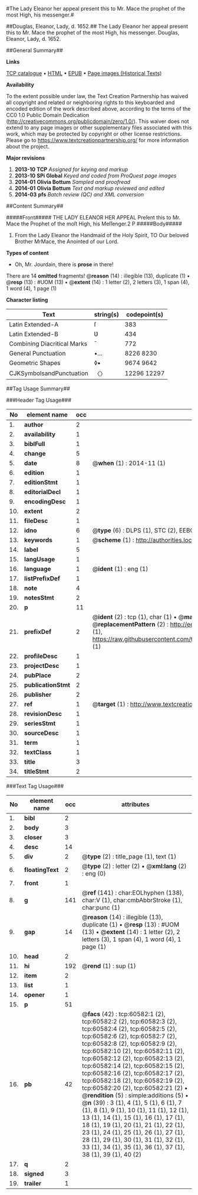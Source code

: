 #The Lady Eleanor her appeal present this to Mr. Mace the prophet of the most High, his messenger.#

##Douglas, Eleanor, Lady, d. 1652.##
The Lady Eleanor her appeal present this to Mr. Mace the prophet of the most High, his messenger.
Douglas, Eleanor, Lady, d. 1652.

##General Summary##

**Links**

[TCP catalogue](http://www.ota.ox.ac.uk/tcp/)  • 
[HTML](http://tei.it.ox.ac.uk/tcp/Texts-HTML/free/A36/A36392.html)  • 
[EPUB](http://tei.it.ox.ac.uk/tcp/Texts-EPUB/free/A36/A36392.epub) • 
[Page images (Historical Texts)](https://historicaltexts.jisc.ac.uk/eebo-12375594e)

**Availability**

To the extent possible under law, the Text Creation Partnership has waived all copyright and related or neighboring rights to this keyboarded and encoded edition of the work described above, according to the terms of the CC0 1.0 Public Domain Dedication (http://creativecommons.org/publicdomain/zero/1.0/). This waiver does not extend to any page images or other supplementary files associated with this work, which may be protected by copyright or other license restrictions. Please go to https://www.textcreationpartnership.org/ for more information about the project.

**Major revisions**

1. __2013-10__ __TCP__ *Assigned for keying and markup*
1. __2013-10__ __SPi Global__ *Keyed and coded from ProQuest page images*
1. __2014-01__ __Olivia Bottum__ *Sampled and proofread*
1. __2014-01__ __Olivia Bottum__ *Text and markup reviewed and edited*
1. __2014-03__ __pfs__ *Batch review (QC) and XML conversion*

##Content Summary##

#####Front#####
THE LADY ELEANOR HER APPEAL Preſent this to Mr. Mace the Prophet of the moſt High, his Meſſenger.2 P
#####Body#####

1. From the Lady Eleanor the Handmaid of the Holy Spirit, TO Our beloved Brother MrMace, the Anointed of our Lord.

**Types of content**

  * Oh, Mr. Jourdain, there is **prose** in there!

There are 14 **omitted** fragments! 
 @__reason__ (14) : illegible (13), duplicate (1)  •  @__resp__ (13) : #UOM (13)  •  @__extent__ (14) : 1 letter (2), 2 letters (3), 1 span (4), 1 word (4), 1 page (1)

**Character listing**


|Text|string(s)|codepoint(s)|
|---|---|---|
|Latin Extended-A|ſ|383|
|Latin Extended-B|Ʋ|434|
|Combining             Diacritical Marks|̄|772|
|General Punctuation|•…|8226 8230|
|Geometric Shapes|◊▪|9674 9642|
|CJKSymbolsandPunctuation|〈〉|12296 12297|

##Tag Usage Summary##

###Header Tag Usage###

|No|element name|occ|attributes|
|---|---|---|---|
|1.|__author__|2||
|2.|__availability__|1||
|3.|__biblFull__|1||
|4.|__change__|5||
|5.|__date__|8| @__when__ (1) : 2014-11 (1)|
|6.|__edition__|1||
|7.|__editionStmt__|1||
|8.|__editorialDecl__|1||
|9.|__encodingDesc__|1||
|10.|__extent__|2||
|11.|__fileDesc__|1||
|12.|__idno__|6| @__type__ (6) : DLPS (1), STC (2), EEBO-CITATION (1), OCLC (1), VID (1)|
|13.|__keywords__|1| @__scheme__ (1) : http://authorities.loc.gov/ (1)|
|14.|__label__|5||
|15.|__langUsage__|1||
|16.|__language__|1| @__ident__ (1) : eng (1)|
|17.|__listPrefixDef__|1||
|18.|__note__|4||
|19.|__notesStmt__|2||
|20.|__p__|11||
|21.|__prefixDef__|2| @__ident__ (2) : tcp (1), char (1)  •  @__matchPattern__ (2) : ([0-9\-]+):([0-9IVX]+) (1), (.+) (1)  •  @__replacementPattern__ (2) : http://eebo.chadwyck.com/downloadtiff?vid=$1&page=$2 (1), https://raw.githubusercontent.com/textcreationpartnership/Texts/master/tcpchars.xml#$1 (1)|
|22.|__profileDesc__|1||
|23.|__projectDesc__|1||
|24.|__pubPlace__|2||
|25.|__publicationStmt__|2||
|26.|__publisher__|2||
|27.|__ref__|1| @__target__ (1) : http://www.textcreationpartnership.org/docs/. (1)|
|28.|__revisionDesc__|1||
|29.|__seriesStmt__|1||
|30.|__sourceDesc__|1||
|31.|__term__|1||
|32.|__textClass__|1||
|33.|__title__|3||
|34.|__titleStmt__|2||


###Text Tag Usage###

|No|element name|occ|attributes|
|---|---|---|---|
|1.|__bibl__|2||
|2.|__body__|3||
|3.|__closer__|3||
|4.|__desc__|14||
|5.|__div__|2| @__type__ (2) : title_page (1), text (1)|
|6.|__floatingText__|2| @__type__ (2) : letter (2)  •  @__xml:lang__ (2) : eng (0)|
|7.|__front__|1||
|8.|__g__|141| @__ref__ (141) : char:EOLhyphen (138), char:V (1), char:cmbAbbrStroke (1), char:punc (1)|
|9.|__gap__|14| @__reason__ (14) : illegible (13), duplicate (1)  •  @__resp__ (13) : #UOM (13)  •  @__extent__ (14) : 1 letter (2), 2 letters (3), 1 span (4), 1 word (4), 1 page (1)|
|10.|__head__|2||
|11.|__hi__|192| @__rend__ (1) : sup (1)|
|12.|__item__|2||
|13.|__list__|1||
|14.|__opener__|1||
|15.|__p__|51||
|16.|__pb__|42| @__facs__ (42) : tcp:60582:1 (2), tcp:60582:2 (2), tcp:60582:3 (2), tcp:60582:4 (2), tcp:60582:5 (2), tcp:60582:6 (2), tcp:60582:7 (2), tcp:60582:8 (2), tcp:60582:9 (2), tcp:60582:10 (2), tcp:60582:11 (2), tcp:60582:12 (2), tcp:60582:13 (2), tcp:60582:14 (2), tcp:60582:15 (2), tcp:60582:16 (2), tcp:60582:17 (2), tcp:60582:18 (2), tcp:60582:19 (2), tcp:60582:20 (2), tcp:60582:21 (2)  •  @__rendition__ (5) : simple:additions (5)  •  @__n__ (39) : 3 (1), 4 (1), 5 (1), 6 (1), 7 (1), 8 (1), 9 (1), 10 (1), 11 (1), 12 (1), 13 (1), 14 (1), 15 (1), 16 (1), 17 (1), 18 (1), 19 (1), 20 (1), 21 (1), 22 (1), 23 (1), 24 (1), 25 (1), 26 (1), 27 (1), 28 (1), 29 (1), 30 (1), 31 (1), 32 (1), 33 (1), 34 (1), 35 (1), 36 (1), 37 (1), 38 (1), 39 (1), 40 (2)|
|17.|__q__|2||
|18.|__signed__|3||
|19.|__trailer__|1||

